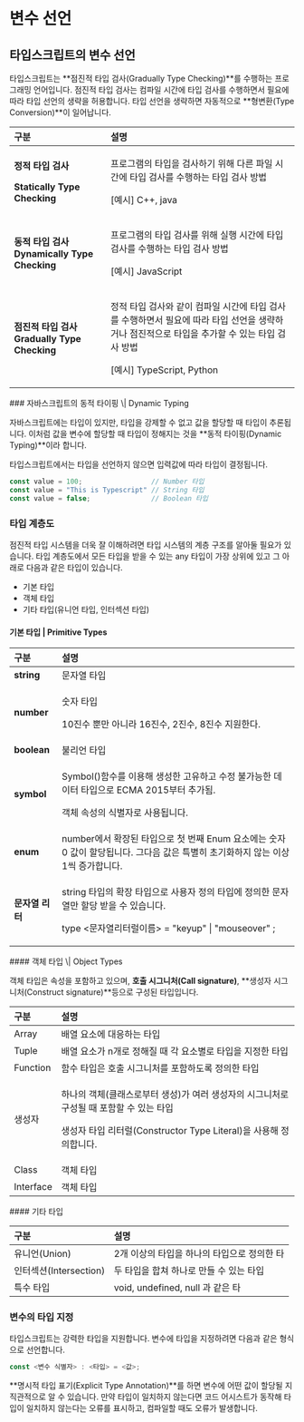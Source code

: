 # 변수 선언

##  타입스크립트의 변수 선언 

 타입스크립트는 **점진적 타입 검사\(Gradually Type Checking\)**를 수행하는 프로그래밍 언어입니다. 점진적 타입 검사는 컴파일 시간에 타입 검사를 수행하면서 필요에 따라 타입 선언의 생략을 허용합니다. 타입 선언을 생략하면 자동적으로 **형변환\(Type Conversion\)**이 일어납니다. 

<table>
  <thead>
    <tr>
      <th style="text-align:left">&#xAD6C;&#xBD84;</th>
      <th style="text-align:left">&#xC124;&#xBA85;</th>
    </tr>
  </thead>
  <tbody>
    <tr>
      <td style="text-align:left">
        <p><b>&#xC815;&#xC801; &#xD0C0;&#xC785; &#xAC80;&#xC0AC;</b>
        </p>
        <p><b>Statically Type Checking</b>
        </p>
      </td>
      <td style="text-align:left">
        <p>&#xD504;&#xB85C;&#xADF8;&#xB7A8;&#xC758; &#xD0C0;&#xC785;&#xC744; &#xAC80;&#xC0AC;&#xD558;&#xAE30;
          &#xC704;&#xD574; &#xB2E4;&#xB978; &#xD30C;&#xC77C; &#xC2DC;&#xAC04;&#xC5D0;
          &#xD0C0;&#xC785; &#xAC80;&#xC0AC;&#xB97C; &#xC218;&#xD589;&#xD558;&#xB294;
          &#xD0C0;&#xC785; &#xAC80;&#xC0AC; &#xBC29;&#xBC95;</p>
        <p>[&#xC608;&#xC2DC;] C++, java</p>
      </td>
    </tr>
    <tr>
      <td style="text-align:left"><b>&#xB3D9;&#xC801; &#xD0C0;&#xC785; &#xAC80;&#xC0AC; Dynamically Type Checking</b>
      </td>
      <td style="text-align:left">
        <p>&#xD504;&#xB85C;&#xADF8;&#xB7A8;&#xC758; &#xD0C0;&#xC785; &#xAC80;&#xC0AC;&#xB97C;
          &#xC704;&#xD574; &#xC2E4;&#xD589; &#xC2DC;&#xAC04;&#xC5D0; &#xD0C0;&#xC785;
          &#xAC80;&#xC0AC;&#xB97C; &#xC218;&#xD589;&#xD558;&#xB294; &#xD0C0;&#xC785;
          &#xAC80;&#xC0AC; &#xBC29;&#xBC95;</p>
        <p>[&#xC608;&#xC2DC;] JavaScript</p>
      </td>
    </tr>
    <tr>
      <td style="text-align:left"><b>&#xC810;&#xC9C4;&#xC801; &#xD0C0;&#xC785; &#xAC80;&#xC0AC; Gradually Type Checking</b>
      </td>
      <td style="text-align:left">
        <p>&#xC815;&#xC801; &#xD0C0;&#xC785; &#xAC80;&#xC0AC;&#xC640; &#xAC19;&#xC774;
          &#xCEF4;&#xD30C;&#xC77C; &#xC2DC;&#xAC04;&#xC5D0; &#xD0C0;&#xC785; &#xAC80;&#xC0AC;&#xB97C;
          &#xC218;&#xD589;&#xD558;&#xBA74;&#xC11C; &#xD544;&#xC694;&#xC5D0; &#xB530;&#xB77C;
          &#xD0C0;&#xC785; &#xC120;&#xC5B8;&#xC744; &#xC0DD;&#xB7B5;&#xD558;&#xAC70;&#xB098;
          &#xC810;&#xC9C4;&#xC801;&#xC73C;&#xB85C; &#xD0C0;&#xC785;&#xC744; &#xCD94;&#xAC00;&#xD560;
          &#xC218; &#xC788;&#xB294; &#xD0C0;&#xC785; &#xAC80;&#xC0AC; &#xBC29;&#xBC95;</p>
        <p>[&#xC608;&#xC2DC;] TypeScript, Python</p>
      </td>
    </tr>
  </tbody>
</table>### 자바스크립트의 동적 타이핑 \| Dynamic Typing

 자바스크립트에는 타입이 있지만, 타입을 강제할 수 없고 값을 할당할 때 타입이 추론됩니다. 이처럼 값을 변수에 할당할 때 타입이 정해지는 것을 **동적 타이핑\(Dynamic Typing\)**이라 합니다.

 타입스크립트에서는 타입을 선언하지 않으면 입력값에 따라 타입이 결정됩니다.

```javascript
const value = 100;                 // Number 타입
const value = "This is Typescript" // String 타입
const value = false;               // Boolean 타입
```

### 타입 계층도

 점진적 타입 시스템을 더욱 잘 이해하려면 타입 시스템의 계층 구조를 알아둘 필요가 있습니다. 타입 계층도에서 모든 타입을 받을 수 있는 any 타입이 가장 상위에 있고 그 아래로 다음과 같은 타입이 있습니다.

* 기본 타입
* 객체 타입
* 기타 타입\(유니언 타입, 인터섹션 타입\)

#### 기본 타입 \| Primitive Types

<table>
  <thead>
    <tr>
      <th style="text-align:left">&#xAD6C;&#xBD84;</th>
      <th style="text-align:left">&#xC124;&#xBA85;</th>
    </tr>
  </thead>
  <tbody>
    <tr>
      <td style="text-align:left"><b>string</b>
      </td>
      <td style="text-align:left">&#xBB38;&#xC790;&#xC5F4; &#xD0C0;&#xC785;</td>
    </tr>
    <tr>
      <td style="text-align:left"><b>number</b>
      </td>
      <td style="text-align:left">
        <p>&#xC22B;&#xC790; &#xD0C0;&#xC785;</p>
        <p>10&#xC9C4;&#xC218; &#xBFD0;&#xB9CC; &#xC544;&#xB2C8;&#xB77C; 16&#xC9C4;&#xC218;,
          2&#xC9C4;&#xC218;, 8&#xC9C4;&#xC218; &#xC9C0;&#xC6D0;&#xD55C;&#xB2E4;.</p>
      </td>
    </tr>
    <tr>
      <td style="text-align:left"><b>boolean</b>
      </td>
      <td style="text-align:left">&#xBD88;&#xB9AC;&#xC5B8; &#xD0C0;&#xC785;</td>
    </tr>
    <tr>
      <td style="text-align:left"><b>symbol</b>
      </td>
      <td style="text-align:left">
        <p>Symbol()&#xD568;&#xC218;&#xB97C; &#xC774;&#xC6A9;&#xD574; &#xC0DD;&#xC131;&#xD55C;
          &#xACE0;&#xC720;&#xD558;&#xACE0; &#xC218;&#xC815; &#xBD88;&#xAC00;&#xB2A5;&#xD55C;
          &#xB370;&#xC774;&#xD130; &#xD0C0;&#xC785;&#xC73C;&#xB85C; ECMA 2015&#xBD80;&#xD130;
          &#xCD94;&#xAC00;&#xB428;.</p>
        <p>&#xAC1D;&#xCCB4; &#xC18D;&#xC131;&#xC758; &#xC2DD;&#xBCC4;&#xC790;&#xB85C;
          &#xC0AC;&#xC6A9;&#xB429;&#xB2C8;&#xB2E4;.</p>
      </td>
    </tr>
    <tr>
      <td style="text-align:left"><b>enum</b>
      </td>
      <td style="text-align:left">number&#xC5D0;&#xC11C; &#xD655;&#xC7A5;&#xB41C; &#xD0C0;&#xC785;&#xC73C;&#xB85C;
        &#xCCAB; &#xBC88;&#xC9F8; Enum &#xC694;&#xC18C;&#xC5D0;&#xB294; &#xC22B;&#xC790;
        0 &#xAC12;&#xC774; &#xD560;&#xB2F9;&#xB429;&#xB2C8;&#xB2E4;. &#xADF8;&#xB2E4;&#xC74C;
        &#xAC12;&#xC740; &#xD2B9;&#xBCC4;&#xD788; &#xCD08;&#xAE30;&#xD654;&#xD558;&#xC9C0;
        &#xC54A;&#xB294; &#xC774;&#xC0C1; 1&#xC529; &#xC99D;&#xAC00;&#xD569;&#xB2C8;&#xB2E4;.</td>
    </tr>
    <tr>
      <td style="text-align:left"><b>&#xBB38;&#xC790;&#xC5F4; &#xB9AC;&#xD130;</b>
      </td>
      <td style="text-align:left">
        <p>string &#xD0C0;&#xC785;&#xC758; &#xD655;&#xC7A5; &#xD0C0;&#xC785;&#xC73C;&#xB85C;
          &#xC0AC;&#xC6A9;&#xC790; &#xC815;&#xC758; &#xD0C0;&#xC785;&#xC5D0; &#xC815;&#xC758;&#xD55C;
          &#xBB38;&#xC790;&#xC5F4;&#xB9CC; &#xD560;&#xB2F9; &#xBC1B;&#xC744; &#xC218;
          &#xC788;&#xC2B5;&#xB2C8;&#xB2E4;.</p>
        <p>type &lt;&#xBB38;&#xC790;&#xC5F4;&#xB9AC;&#xD130;&#xB7F4;&#xC774;&#xB984;&gt;
          = &quot;keyup&quot; | &quot;mouseover&quot; ;</p>
      </td>
    </tr>
  </tbody>
</table>#### 객체 타입 \| Object Types

 객체 타입은 속성을 포함하고 있으며, **호출 시그니처\(Call signature\)**, **생성자 시그니처\(Construct signature\)**등으로 구성된 타입입니다.

<table>
  <thead>
    <tr>
      <th style="text-align:left">&#xAD6C;&#xBD84;</th>
      <th style="text-align:left">&#xC124;&#xBA85;</th>
    </tr>
  </thead>
  <tbody>
    <tr>
      <td style="text-align:left">Array</td>
      <td style="text-align:left">&#xBC30;&#xC5F4; &#xC694;&#xC18C;&#xC5D0; &#xB300;&#xC751;&#xD558;&#xB294;
        &#xD0C0;&#xC785;</td>
    </tr>
    <tr>
      <td style="text-align:left">Tuple</td>
      <td style="text-align:left">&#xBC30;&#xC5F4; &#xC694;&#xC18C;&#xAC00; n&#xAC1C;&#xB85C; &#xC815;&#xD574;&#xC9C8;
        &#xB54C; &#xAC01; &#xC694;&#xC18C;&#xBCC4;&#xB85C; &#xD0C0;&#xC785;&#xC744;
        &#xC9C0;&#xC815;&#xD55C; &#xD0C0;&#xC785;</td>
    </tr>
    <tr>
      <td style="text-align:left">Function</td>
      <td style="text-align:left">&#xD568;&#xC218; &#xD0C0;&#xC785;&#xC740; &#xD638;&#xCD9C; &#xC2DC;&#xADF8;&#xB2C8;&#xCC98;&#xB97C;
        &#xD3EC;&#xD568;&#xD558;&#xB3C4;&#xB85D; &#xC815;&#xC758;&#xD55C; &#xD0C0;&#xC785;</td>
    </tr>
    <tr>
      <td style="text-align:left">&#xC0DD;&#xC131;&#xC790;</td>
      <td style="text-align:left">
        <p>&#xD558;&#xB098;&#xC758; &#xAC1D;&#xCCB4;(&#xD074;&#xB798;&#xC2A4;&#xB85C;&#xBD80;&#xD130;
          &#xC0DD;&#xC131;)&#xAC00; &#xC5EC;&#xB7EC; &#xC0DD;&#xC131;&#xC790;&#xC758;
          &#xC2DC;&#xADF8;&#xB2C8;&#xCC98;&#xB85C; &#xAD6C;&#xC131;&#xB420; &#xB54C;
          &#xD3EC;&#xD568;&#xD560; &#xC218; &#xC788;&#xB294; &#xD0C0;&#xC785;</p>
        <p>&#xC0DD;&#xC131;&#xC790; &#xD0C0;&#xC785; &#xB9AC;&#xD130;&#xB7F4;(Constructor
          Type Literal)&#xC744; &#xC0AC;&#xC6A9;&#xD574; &#xC815;&#xC758;&#xD569;&#xB2C8;&#xB2E4;.</p>
      </td>
    </tr>
    <tr>
      <td style="text-align:left">Class</td>
      <td style="text-align:left">&#xAC1D;&#xCCB4; &#xD0C0;&#xC785;</td>
    </tr>
    <tr>
      <td style="text-align:left">Interface</td>
      <td style="text-align:left">&#xAC1D;&#xCCB4; &#xD0C0;&#xC785;</td>
    </tr>
  </tbody>
</table>#### 기타 타입

| 구분  | 설명  |
| :--- | :--- |
| 유니언\(Union\) | 2개 이상의 타입을 하나의 타입으로 정의한 타 |
| 인터섹션\(Intersection\) | 두 타입을 합쳐 하나로 만들 수 있는 타입 |
| 특수 타입  | void, undefined, null 과 같은 타 |

### 변수의 타입 지정

 타입스크립트는 강력한 타입을 지원합니다. 변수에 타입을 지정하려면 다음과 같은 형식으로 선언합니다.

```javascript
const <변수 식별자> : <타입> = <값>;
```

 **명시적 타입 표기\(Explicit Type Annotation\)**를 하면 변수에 어떤 값이 할당될 지 직관적으로 알 수 있습니다. 만약 타입이 일치하지 않는다면 코드 어시스트가 동작해 타입이 일치하지 않는다는 오류를 표시하고, 컴파일할 때도 오류가 발생합니다. 

